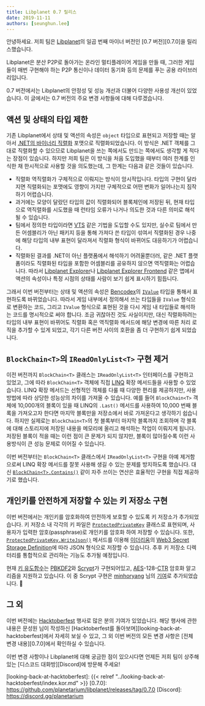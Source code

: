 ```yaml
---
title: Libplanet 0.7 릴리스
date: 2019-11-11
authors: [seunghun.lee]
---
```


안녕하세요. 저희 팀은 [Libplanet]의 일곱 번째 마이너 버전인 [0.7 버전][0.7.0]을 릴리스했습니다.

Libplanet은 분산 P2P로 돌아가는 온라인 멀티플레이어 게임을 만들 때, 그러한 게임들이 매번 구현해야 하는 P2P 통신이나 데이터 동기화 등의 문제를 푸는 공용 라이브러리입니다.

0.7 버전에서는 Libplanet의 안정성 및 성능 개선과 더불어 다양한 사용성 개선이 있었습니다. 이 글에서는 0.7 버전의 주요 변경 사항들에 대해 다루겠습니다.

[Libplanet]: https://libplanet.io/

액션 및 상태의 타입 제한
------------------------

기존 Libplanet에서 상태 및 액션의 속성은 `object` 타입으로 표현되고 저장할 때는 알아서 [.NET의 바이너리 직렬화][Binary Serialization] 포맷으로 직렬화되었습니다. 이 방식은 .NET 객체를 그대로 직렬화할 수 있으므로 Libplanet을 쓰는 쪽에서도 만드는 쪽에서도 생각할 게 적다는 장점이 있습니다. 하지만 저희 팀은 이 방식을 처음 도입했을 때부터 여러 한계를 인식한 채 한시적으로 사용할 것을 의도했는데, 그 한계는 다음과 같은 것들이 있습니다.

- 직렬화 역직렬화가 구체적으로 이뤄지는 방식이 암시적입니다. 타입의 구현이 달라지면 직렬화되는 포맷에도 영향이 가지만 구체적으로 어떤 변화가 일어나는지 짐작하기 어렵습니다.
- 과거에는 모양이 달랐던 타입의 값이 직렬화되어 블록체인에 저장된 뒤, 현재 타입으로 역직렬화를 시도했을 때 런타임 오류가 나거나 의도한 것과 다른 의미로 해석될 수 있습니다.
- 팀에서 정의한 타입이라면 [VTS] 같은 기법을 도입할 수도 있지만, 실수로 팀에서 만든 어셈블리가 아닌 패키지 등을 통해 가져다 쓴 타입이 섞여서 직렬화된 경우 나중에 해당 타입의 내부 표현이 달라져서 직렬화 형식이 바뀌어도 대응하기가 어렵습니다.
- 직렬화된 결과를 .NET이 아닌 플랫폼에서 해석하기 어려울뿐더러, 같은 .NET 플랫폼이라도 직렬화된 타입을 포함한 어셈블리를 공유하지 않으면 역직렬화는 어렵습니다. 따라서 [Libplanet Explorer]나 [Libplanet Explorer Frontend] 같은 앱에서 액션의 속성이나 특정 시점의 상태를 사람이 보기 쉽게 표시하기 힘듭니다.

[VTS]: https://docs.microsoft.com/en-us/dotnet/standard/serialization/version-tolerant-serialization
[Libplanet Explorer Frontend]: https://docs.microsoft.com/en-us/dotnet/standard/serialization/version-tolerant-serialization

그래서 이번 버전부터는 상태 및 액션의 속성은 [Bencodex]의 [`IValue`][IValue] 타입을 통해서 표현하도록 바뀌었습니다. 따라서 게임 내부에서 정의해서 쓰는 타입들을 `IValue` 형식으로 변환하는 코드, 그리고 `IValue` 형식으로 표현된 것을 다시 게임 내 타입들로 해석하는 코드를 명시적으로 써야 합니다. 조금 귀찮아진 것도 사실이지만, 대신 직렬화하려는 타입의 내부 표현이 바뀌어도 직렬화 혹은 역직렬화 메서드에 해당 변경에 따른 처리 로직을 추가할 수 있게 되었고, 각기 다른 버전 사이의 호환을 좀 더 구현하기 쉽게 되었습니다.

[Binary Serialization]: https://docs.microsoft.com/en-us/dotnet/standard/serialization/binary-serialization
[Libplanet Explorer]: https://github.com/planetarium/libplanet-explorer
[Bencodex]: https://github.com/planetarium/bencodex.net
[IValue]: https://github.com/planetarium/bencodex.net/blob/0.2.0/Bencodex/Types/IValue.cs


`BlockChain<T>`의 `IReadOnlyList<T>` 구현 제거
----------------------------------------------

이전 버전까지 `BlockChain<T>` 클래스는 `IReadOnlyList<T>` 인터페이스를 구현하고 있었고, 그에 따라 `BlockChain<T>` 객체에 직접 [LINQ] 확장 메서드들을 사용할 수 있었습니다. LINQ 확장 메서드는 선형적인 객체를 다룰 때 다양한 편리를 제공하지만, 사용 방법에 따라 상당한 성능상의 차이를 가져올 수 있습니다. 예를 들어 `BlockChain<T>` 객체에 10,000개의 블록이 있을 때 LINQ의 `.Last()` 메서드를 사용하여 10,000 번째 블록을 가져오고자 한다면 마지막 블록만을 저장소에서 바로 가져온다고 생각하기 쉽습니다. 하지만 실제로는 `BlockChain<T>`의 첫 블록부터 마지막 블록까지 조회하며 각 블록에 대해 스토리지에 저장된 내용을 메모리에 올리고 해석하는 작업이 이뤄지게 됩니다. 저장된 블록이 적을 때는 이런 점이 큰 문제가 되지 않지만, 블록이 많아질수록 이런 사용방식이 큰 성능 문제로 이어질 수 있습니다.

이번 버전부터는 `BlockChain<T>` 클래스에서 `IReadOnlyList<T>` 구현을 아예 제거함으로써 LINQ 확장 메서드를 잘못 사용해 생길 수 있는 문제를 방지하도록 했습니다. 대신 [`BlockChain<T>.Contains()`][BlockChain<T>.Contains] 같이 자주 쓰이는 연산은 효율적인 구현을 직접 제공하기로 했습니다.

[BlockChain<T>.Contains]: https://docs.libplanet.io/0.7.0/api/Libplanet.Blockchain.BlockChain-1.html#Libplanet_Blockchain_BlockChain_1_Contains_Libplanet_Blocks_Block__0__

[LINQ]: https://docs.microsoft.com/en-us/dotnet/csharp/programming-guide/concepts/linq/


개인키를 안전하게 저장할 수 있는 키 저장소 구현
-----------------------------------------------

이번 버전에서는 개인키를 암호화하여 안전하게 보호할 수 있도록 키 저장소가 추가되었습니다. 키 저장소 내 각각의 키 파일은 [`ProtectedPrivateKey`][ProtectedPrivateKey] 클래스로 표현되며, 사용자가 입력한 암호(passphrase)로 개인키를 암호화 하여 저장할 수 있습니다. 또한, [`ProtectedPrivateKey.WriteJson()`][ProtectedPrivateKey.WriteJson] 메서드를 이용해 [이더리움][Ethereum]의 [Web3 Secret Storage Definition]에 따라 JSON 형식으로 저장할 수 있습니다. 추후 키 저장소 디렉터리를 통합적으로 관리하는 기능도 추가될 예정입니다.

[ProtectedPrivateKey]: https://docs.libplanet.io/0.7.0/api/Libplanet.KeyStore.ProtectedPrivateKey.html
[ProtectedPrivateKey.WriteJson]: https://docs.libplanet.io/0.7.0/api/Libplanet.KeyStore.ProtectedPrivateKey.html#Libplanet_KeyStore_ProtectedPrivateKey_WriteJson_Stream_System_Nullable_Guid___

현재 [키 유도함수][KDF]는 [PBKDF2]와 [Scrypt]가 구현되어있고, [AES]-128-[CTR] 암호화 알고리즘을 지원하고 있습니다. 이 중 Scrypt 구현은 [minhoryang] 님의 [기여][#654]로 추가되었습니다. 🎉

[Ethereum]: https://en.wikipedia.org/wiki/Ethereum
[Web3 Secret Storage Definition]: https://github.com/ethereum/wiki/wiki/Web3-Secret-Storage-Definition
[KDF]: https://en.wikipedia.org/wiki/Key_derivation_function
[PBKDF2]: https://en.wikipedia.org/wiki/PBKDF2
[Scrypt]: https://en.wikipedia.org/wiki/Scrypt
[AES]: https://ko.wikipedia.org/wiki/%EA%B3%A0%EA%B8%89_%EC%95%94%ED%98%B8%ED%99%94_%ED%91%9C%EC%A4%80
[CTR]: https://ko.wikipedia.org/wiki/%EB%B8%94%EB%A1%9D_%EC%95%94%ED%98%B8_%EC%9A%B4%EC%9A%A9_%EB%B0%A9%EC%8B%9D#%EC%B9%B4%EC%9A%B4%ED%84%B0_(CTR)

[minhoryang]: https://github.com/minhoryang
[#654]: https://github.com/planetarium/libplanet/pull/654


그 외
----

이번 버전에는 [Hacktoberfest] 행사로 많은 분의 기여가 있었습니다. 해당 행사에 관한 내용은 문성원 님이 작성하신 [Hacktoberfest를 돌아보며][looking-back-at-hacktoberfest]에서 자세히 보실 수 있고, 그 외 이번 버전의 모든 변경 사항은 [전체 변경 내용][0.7.0]에서 확인하실 수 있습니다.

이번 변경 사항이나 Libplanet에 대해 궁금한 점이 있으시다면 언제든 저희 팀이 상주해 있는 [디스코드 대화방][Discord]에 방문해 주세요!

[Hacktoberfest]: https://hacktoberfest.digitalocean.com/
[looking-back-at-hacktoberfest]: {{< relref "../looking-back-at-hacktoberfest/index.kor.md" >}}
[0.7.0]: https://github.com/planetarium/libplanet/releases/tag/0.7.0
[Discord]: https://discord.gg/planetarium
